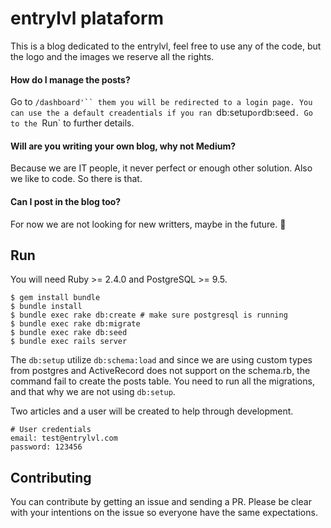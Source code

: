 # entrylvl plataform

This is a blog dedicated to the entrylvl, feel free to use any of the code, but the logo and the images we reserve all the rights.

#### How do I manage the posts?

Go to `/dashboard'`` them you will be redirected to a login page. You can use the a default creadentials if you ran `db:setup` or `db:seed`. Go to the `Run` to further details.

#### Will are you writing your own blog, why not Medium?

Because we are IT people, it never perfect or enough other solution. Also we like to code. So there is that.

#### Can I post in the blog too?

For now we are not looking for new writters, maybe in the future. 👀

## Run

You will need Ruby >= 2.4.0 and PostgreSQL >= 9.5.

```shell
$ gem install bundle
$ bundle install
$ bundle exec rake db:create # make sure postgresql is running
$ bundle exec rake db:migrate
$ bundle exec rake db:seed
$ bundle exec rails server
```

The `db:setup` utilize `db:schema:load` and since we are using custom types from postgres and ActiveRecord does not support on the schema.rb, the command fail to create the posts table. You need to run all the migrations, and that why we are not using `db:setup`.

Two articles and a user will be created to help through development.

```
# User credentials
email: test@entrylvl.com
password: 123456
```

## Contributing

You can contribute by getting an issue and sending a PR. Please be clear with your intentions on the issue so everyone have the same expectations.
